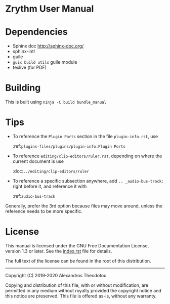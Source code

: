 Zrythm User Manual
==================

# Dependencies
- Sphinx doc <http://sphinx-doc.org/>
- sphinx-intl
- guile
- `guix build utils` guile module
- texlive (for PDF)

# Building
This is built using `ninja -C build bundle_manual`

# Tips
- To reference the ``Plugin Ports`` section in the
file `plugin-info.rst`, use

    :ref:`plugins-files/plugins/plugin-info:Plugin Ports`

- To reference `editing/clip-editors/ruler.rst`,
depending on where the current document is use

    :doc:`../editing/clip-editors/ruler`

- To reference a specific subsection anywhere, add
`.. _audio-bus-track:` right before it, and
reference it with

    :ref:`audio-bus-track`


Generally, prefer the 3rd option because files may
move around, unless the reference needs to be
more specific.

# License
This manual is licensed under the GNU Free Documentation License, version 1.3 or later. See the
[index.rst](index.rst) file for details.

The full text of the license can be found in the
root of this distribution.

----

Copyright (C) 2019-2020 Alexandros Theodotou

Copying and distribution of this file, with or without modification,
are permitted in any medium without royalty provided the copyright
notice and this notice are preserved.  This file is offered as-is,
without any warranty.
